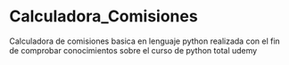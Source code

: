 # Calculadora_Comisiones

Calculadora de comisiones basica en lenguaje python realizada con el fin de comprobar conocimientos sobre el curso
de python total udemy
